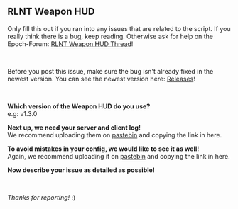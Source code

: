 ## RLNT Weapon HUD

Only fill this out if you ran into any issues that are related to the script. If you really think there is a bug, keep reading. Otherwise ask for help on the Epoch-Forum: [RLNT Weapon HUD Thread](https://epochmod.com/forum/topic/44851-uploading-rlnt-weapon-hud-21012018-v100)!

<br>

Before you post this issue, make sure the bug isn't already fixed in the newest version. You can see the newest version here: [Releases](https://github.com/RLNT/RLNT_WeaponHUD/releases)!

<br>

**Which version of the Weapon HUD do you use?**<br>
e.g: v1.3.0

**Next up, we need your server and client log!**<br>
We recommend uploading them on [pastebin](https://pastebin.com/) and copying the link in here.

**To avoid mistakes in your config, we would like to see it as well!**<br>
Again, we recommend uploading it on [pastebin](https://pastebin.com/) and copying the link in here.

**Now describe your issue as detailed as possible!**<br>

<br>

*Thanks for reporting!* :)
